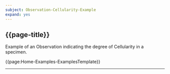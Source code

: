 ```yaml
---
subject: Observation-Cellularity-Example
expand: yes
---
```


## {{page-title}}

Example of an Observation indicating the degree of Cellularity in a specimen.


{{page:Home-Examples-ExamplesTemplate}}

---